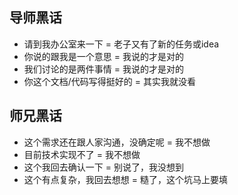 ## 导师黑话
+ 请到我办公室来一下  = 老子又有了新的任务或idea
+ 你说的跟我是一个意思  = 我说的才是对的
+ 我们讨论的是两件事情 = 我说的才是对的
+ 你这个文档/代码写得挺好的 = 其实我就没看


## 师兄黑话
+ 这个需求还在跟人家沟通，没确定呢 = 我不想做
+ 目前技术实现不了 = 我不想做
+ 这个我回去确认一下 = 别说了，我没想到
+ 这个有点复杂，我回去想想 = 糙了，这个坑马上要填 
